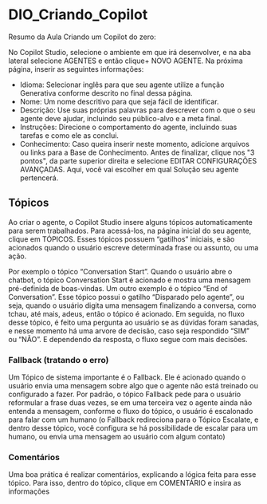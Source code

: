 # DIO_Criando_Copilot

Resumo da Aula Criando um Copilot do zero:

No Copilot Studio, selecione o ambiente em que irá desenvolver, e na aba lateral selecione AGENTES e então clique+ NOVO AGENTE.
Na próxima página, inserir as seguintes informações:
- Idioma: Selecionar inglês para que seu agente utilize a função Generativa conforme descrito no final dessa página.
- Nome: Um nome descritivo para que seja fácil de identificar.
- Descrição: Use suas próprias palavras para descrever com o que o seu agente deve ajudar, incluindo seu público-alvo e a meta final.
- Instruções: Direcione o comportamento do agente, incluindo suas tarefas e como ele as conclui. 
- Conhecimento: Caso queira inserir neste momento, adicione arquivos ou links para a Base de Conhecimento. 
Antes de finalizar, clique nos "3 pontos", da parte superior direita e selecione EDITAR CONFIGURAÇÕES AVANÇADAS. Aqui, você vai escolher em qual Solução seu agente pertencerá.


## Tópicos
Ao criar o agente, o Copilot Studio insere alguns tópicos automaticamente para serem trabalhados. Para acessá-los, na página inicial do seu agente, clique em TÓPICOS.
Esses tópicos possuem “gatilhos” iniciais, e são acionados quando o usuário escreve determinada frase ou assunto, ou uma ação.

Por exemplo o tópico “Conversation Start”. Quando o usuário abre o chatbot, o tópico Conversation Start é acionado e mostra uma mensagem pré-definida de boas-vindas.
Um outro exemplo é o tópico “End of Conversation”. Esse tópico possui o gatilho “Disparado pelo agente”, ou seja, quando o usuário digita uma mensagem finalizando a conversa, como tchau, até mais, adeus, então o tópico é acionado. Em seguida, no fluxo desse tópico, é feito uma pergunta ao usuário se as dúvidas foram sanadas, e nesse momento há uma arvore de decisão, caso seja respondido “SIM” ou “NÃO”. E dependendo da resposta, o fluxo segue com mais decisões.

### Fallback (tratando o erro)
Um Tópico de sistema importante é o Fallback. Ele é acionado quando o usuário envia uma mensagem sobre algo que o agente não está treinado ou configurado a fazer. Por padrão, o tópico Fallback pede para o usuário reformular a frase duas vezes, se em uma terceira vez o agente ainda não entenda a mensagem, conforme o fluxo do tópico, o usuário é escalonado para falar com um humano (o Fallback redireciona para o Tópico Escalate, e dentro desse tópico, você configura se há possibilidade de escalar para um humano, ou envia uma mensagem ao usuário com algum contato)

### Comentários
Uma boa prática é realizar comentários, explicando a lógica feita para esse tópico. 
Para isso, dentro do tópico, clique em COMENTÁRIO e insira as informações
